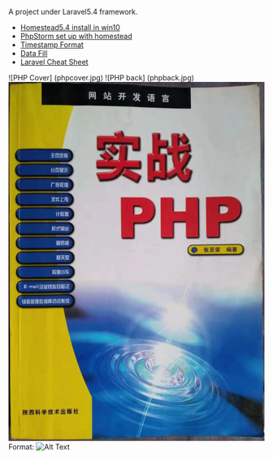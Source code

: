 A project under Laravel5.4 framework.


- [Homestead5.4 install in win10](https://mp.weixin.qq.com/s/HEUDUlBhU4SS66oK2EOraw)
- [PhpStorm set up with homestead](http://mp.weixin.qq.com/s/_Cwg4_B6GPR0Xw3t7Bfciw)
- [Timestamp Format](http://carbon.nesbot.com/docs)
- [Data Fill](http://github.com/fzaninotto/Faker)
- [Laravel Cheat Sheet](http://cheats.jesse-obrien.ca/)


![PHP Cover] (phpcover.jpg)
![PHP back] (phpback.jpg)
![PHP Cover](phpcover.jpg)
Format: ![Alt Text](url)
